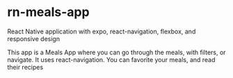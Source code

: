 # rn-meals-app
React Native application with expo, react-navigation, flexbox, and responsive design

This app is a Meals App where you can go through the meals, with filters, or navigate. 
It uses react-navigation. You can favorite your meals, and read their recipes 
